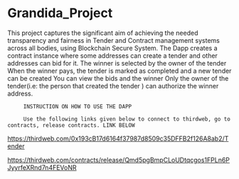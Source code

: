 # Grandida_Project
This project captures the significant aim of achieving the needed transparency and fairness in Tender and Contract management systems across all bodies, using Blockchain Secure System.
The Dapp creates a contract instance where some addresses can create a tender and other addresses can bid for it.
The winner is selected by the owner of the tender
When the winner pays, the tender is marked as completed and a new tender can be created
You can view the bids and the winner
Only the owner of the tender(i.e: the person that created the tender ) can authorize the winner address.
   
         INSTRUCTION ON HOW TO USE THE DAPP
         
         Use the following links given below to connect to thirdweb, go to contracts, release contracts. LINK BELOW
        

https://thirdweb.com/0x193cB17d6164f37987d8509c35DFFB2f126A8ab2/Tender

https://thirdweb.com/contracts/release/Qmd5pgBmpCLoUDtqcgos1FPLn6PJyyrfeXRnd7n4FEVoNR


